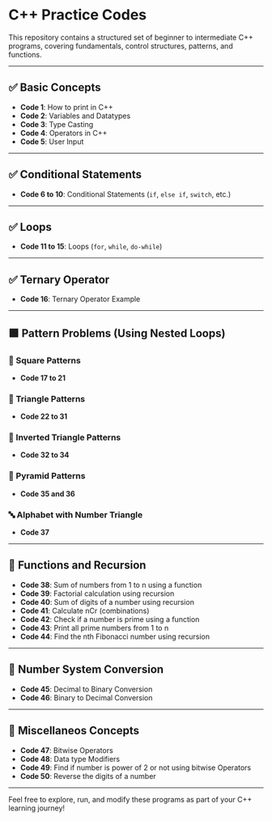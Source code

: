# C++ Practice Codes

This repository contains a structured set of beginner to intermediate C++ programs, covering fundamentals, control structures, patterns, and functions.

---

## ✅ Basic Concepts

- **Code 1**: How to print in C++
- **Code 2**: Variables and Datatypes
- **Code 3**: Type Casting
- **Code 4**: Operators in C++
- **Code 5**: User Input

---

## ✅ Conditional Statements

- **Code 6 to 10**: Conditional Statements (`if`, `else if`, `switch`, etc.)

---

## ✅ Loops

- **Code 11 to 15**: Loops (`for`, `while`, `do-while`)

---

## ✅ Ternary Operator

- **Code 16**: Ternary Operator Example

---

## 🟩 Pattern Problems (Using Nested Loops)

### 🔲 Square Patterns
- **Code 17 to 21**

### 🔼 Triangle Patterns
- **Code 22 to 31**

### 🔽 Inverted Triangle Patterns
- **Code 32 to 34**

### 🔺 Pyramid Patterns
- **Code 35 and 36**

### 🔤 Alphabet with Number Triangle
- **Code 37**

---

## 🧮 Functions and Recursion

- **Code 38**: Sum of numbers from 1 to n using a function
- **Code 39**: Factorial calculation using recursion
- **Code 40**: Sum of digits of a number using recursion
- **Code 41**: Calculate nCr (combinations)
- **Code 42**: Check if a number is prime using a function
- **Code 43**: Print all prime numbers from 1 to n
- **Code 44**: Find the nth Fibonacci number using recursion

---

## 🔢 Number System Conversion

- **Code 45**: Decimal to Binary Conversion
- **Code 46**: Binary to Decimal Conversion

---

## 📑 Miscellaneos Concepts
- **Code 47**: Bitwise Operators
- **Code 48**: Data type Modifiers
- **Code 49**: Find if number is power of 2 or not using bitwise Operators
- **Code 50**: Reverse the digits of a number

---


Feel free to explore, run, and modify these programs as part of your C++ learning journey!

